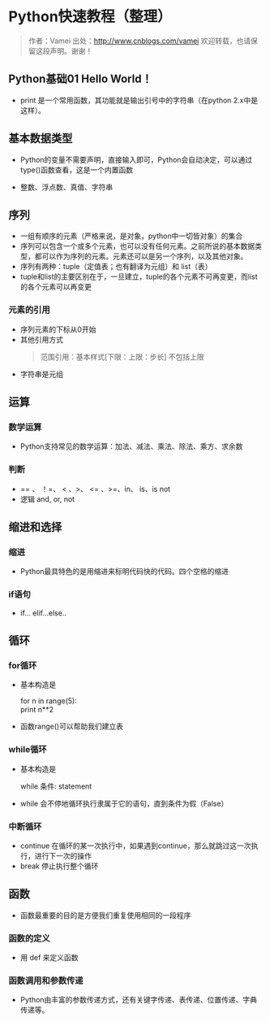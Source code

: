 # Python快速教程（整理）

> 作者：Vamei 出处：http://www.cnblogs.com/vamei 欢迎转载，也请保留这段声明。谢谢！

## Python基础01 Hello World！
- print 是一个常用函数，其功能就是输出引号中的字符串（在python 2.x中是这样）。

## 基本数据类型
- Python的变量不需要声明，直接输入即可，Python会自动决定，可以通过type()函数查看，这是一个内置函数

- 整数、浮点数、真值、字符串
## 序列
- 一组有顺序的元素（严格来说，是对象，python中一切皆对象）的集合
- 序列可以包含一个或多个元素，也可以没有任何元素。之前所说的基本数据类型，都可以作为序列的元素。元素还可以是另一个序列，以及其他对象。
- 序列有两种：tuple（定值表；也有翻译为元组）和 list（表）
- tuple和list的主要区别在于，一旦建立，tuple的各个元素不可再变更，而list的各个元素可以再变更
### 元素的引用
- 序列元素的下标从0开始
- 其他引用方式
   > 范围引用：基本样式[下限：上限：步长] 不包括上限
- 字符串是元组

## 运算
### 数学运算
- Python支持常见的数学运算：加法、减法、乘法、除法、乘方、求余数
### 判断
- == 、 ！=、 < 、>、 <= 、>=、in、 is、is not
- 逻辑 and, or, not 
## 缩进和选择
### 缩进
- Python最具特色的是用缩进来标明代码快的代码。四个空格的缩进
### if语句
- if... elif...else..
## 循环
### for循环
- 基本构造是 
  
  for n in range(5):      
      print n**2
- 函数range()可以帮助我们建立表 
### while循环
- 基本构造是
  
  while 条件:
      statement

- while 会不停地循环执行隶属于它的语句，直到条件为假（False）
### 中断循环
- continue 在循环的某一次执行中，如果遇到continue，那么就跳过这一次执行，进行下一次的操作
- break  停止执行整个循环
## 函数
- 函数最重要的目的是方便我们重复使用相同的一段程序
### 函数的定义
- 用 def 来定义函数
### 函数调用和参数传递
- Python由丰富的参数传递方式，还有关键字传递、表传递、位置传递、字典传递等。
